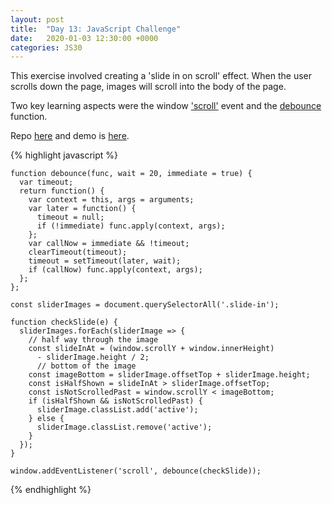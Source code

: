 ```yaml
---
layout: post
title:  "Day 13: JavaScript Challenge"
date:   2020-01-03 12:30:00 +0000
categories: JS30
---
```


This exercise involved creating a 'slide in on scroll' effect. When the user scrolls down the page, 
images will scroll into the body of the page.

Two key learning aspects were the window ['scroll'](https://developer.mozilla.org/en-US/docs/Web/API/Document/scroll_event) 
event and the [debounce](https://john-dugan.com/javascript-debounce/) function.

Repo [here](https://github.com/mlatif01/js30) 
and demo is [here](http://ml-js30.epizy.com/day13.html).

{% highlight javascript %}

	function debounce(func, wait = 20, immediate = true) {
      var timeout;
      return function() {
        var context = this, args = arguments;
        var later = function() {
          timeout = null;
          if (!immediate) func.apply(context, args);
        };
        var callNow = immediate && !timeout;
        clearTimeout(timeout);
        timeout = setTimeout(later, wait);
        if (callNow) func.apply(context, args);
      };
    };

    const sliderImages = document.querySelectorAll('.slide-in');

    function checkSlide(e) {
      sliderImages.forEach(sliderImage => {
        // half way through the image
        const slideInAt = (window.scrollY + window.innerHeight)
          - sliderImage.height / 2;
          // bottom of the image
        const imageBottom = sliderImage.offsetTop + sliderImage.height;
        const isHalfShown = slideInAt > sliderImage.offsetTop;
        const isNotScrolledPast = window.scrollY < imageBottom;
        if (isHalfShown && isNotScrolledPast) {
          sliderImage.classList.add('active');
        } else {
          sliderImage.classList.remove('active');
        }
      });
    }

    window.addEventListener('scroll', debounce(checkSlide));

{% endhighlight %}










